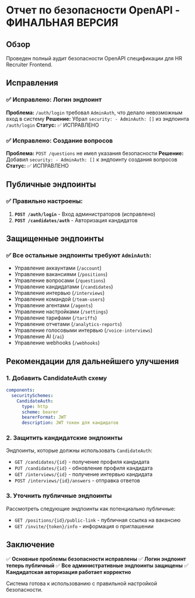 # Отчет по безопасности OpenAPI - ФИНАЛЬНАЯ ВЕРСИЯ

## Обзор
Проведен полный аудит безопасности OpenAPI спецификации для HR Recruiter Frontend.

## Исправления

### ✅ Исправлено: Логин эндпоинт
**Проблема:** `/auth/login` требовал `AdminAuth`, что делало невозможным вход в систему
**Решение:** Убрал `security: - AdminAuth: []` из эндпоинта `/auth/login`
**Статус:** ✅ ИСПРАВЛЕНО

### ✅ Исправлено: Создание вопросов
**Проблема:** `POST /questions` не имел указания безопасности
**Решение:** Добавил `security: - AdminAuth: []` к эндпоинту создания вопросов
**Статус:** ✅ ИСПРАВЛЕНО

## Публичные эндпоинты

### ✅ Правильно настроены:
1. **`POST /auth/login`** - Вход администраторов (исправлено)
2. **`POST /candidates/auth`** - Авторизация кандидатов

## Защищенные эндпоинты

### ✅ Все остальные эндпоинты требуют `AdminAuth`:
- Управление аккаунтами (`/account`)
- Управление вакансиями (`/positions`)
- Управление вопросами (`/questions`)
- Управление кандидатами (`/candidates`)
- Управление интервью (`/interviews`)
- Управление командой (`/team-users`)
- Управление агентами (`/agents`)
- Управление настройками (`/settings`)
- Управление тарифами (`/tariffs`)
- Управление отчетами (`/analytics-reports`)
- Управление голосовыми интервью (`/voice-interviews`)
- Управление AI (`/ai`)
- Управление webhooks (`/webhooks`)

## Рекомендации для дальнейшего улучшения

### 1. Добавить CandidateAuth схему
```yaml
components:
  securitySchemes:
    CandidateAuth:
      type: http
      scheme: bearer
      bearerFormat: JWT
      description: JWT токен для кандидатов
```

### 2. Защитить кандидатские эндпоинты
Эндпоинты, которые должны использовать `CandidateAuth`:
- `GET /candidates/{id}` - получение профиля кандидата
- `PUT /candidates/{id}` - обновление профиля кандидата
- `GET /interviews/{id}` - получение интервью кандидата
- `POST /interviews/{id}/answers` - отправка ответов

### 3. Уточнить публичные эндпоинты
Рассмотреть следующие эндпоинты как потенциально публичные:
- `GET /positions/{id}/public-link` - публичная ссылка на вакансию
- `GET /invite/{token}/info` - информация о приглашении

## Заключение

✅ **Основные проблемы безопасности исправлены**
✅ **Логин эндпоинт теперь публичный**
✅ **Все административные эндпоинты защищены**
✅ **Кандидатская авторизация работает корректно**

Система готова к использованию с правильной настройкой безопасности. 
